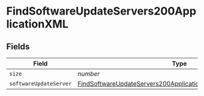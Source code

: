 # FindSoftwareUpdateServers200ApplicationXML


## Fields

| Field                                                                                                                                                       | Type                                                                                                                                                        | Required                                                                                                                                                    | Description                                                                                                                                                 | Example                                                                                                                                                     |
| ----------------------------------------------------------------------------------------------------------------------------------------------------------- | ----------------------------------------------------------------------------------------------------------------------------------------------------------- | ----------------------------------------------------------------------------------------------------------------------------------------------------------- | ----------------------------------------------------------------------------------------------------------------------------------------------------------- | ----------------------------------------------------------------------------------------------------------------------------------------------------------- |
| `size`                                                                                                                                                      | *number*                                                                                                                                                    | :heavy_minus_sign:                                                                                                                                          | N/A                                                                                                                                                         | 1                                                                                                                                                           |
| `softwareUpdateServer`                                                                                                                                      | [FindSoftwareUpdateServers200ApplicationXMLSoftwareUpdateServer](../../models/operations/findsoftwareupdateservers200applicationxmlsoftwareupdateserver.md) | :heavy_minus_sign:                                                                                                                                          | N/A                                                                                                                                                         |                                                                                                                                                             |